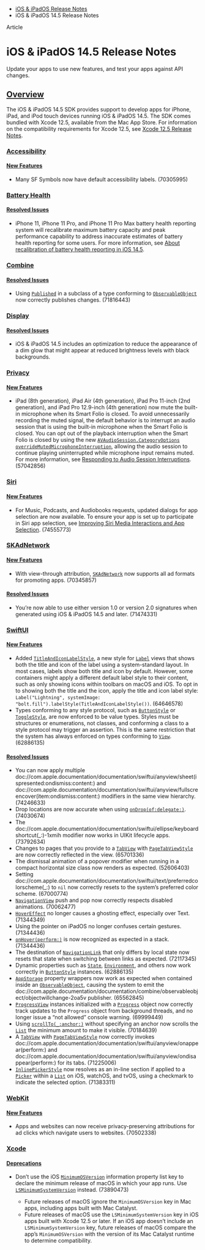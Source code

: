 - [iOS & iPadOS Release Notes](https://developer.apple.com/documentation/ios-ipados-release-notes)
- iOS & iPadOS 14.5 Release Notes

Article

# iOS & iPadOS 14.5 Release Notes

Update your apps to use new features, and test your apps against API changes.

## [Overview](https://developer.apple.com/documentation/ios-ipados-release-notes/ios-ipados-14_5-release-notes#Overview)

The iOS & iPadOS 14.5 SDK provides support to develop apps for iPhone, iPad, and iPod touch devices running iOS & iPadOS 14.5. The SDK comes bundled with Xcode 12.5, available from the Mac App Store. For information on the compatibility requirements for Xcode 12.5, see [Xcode 12.5 Release Notes](https://developer.apple.com/documentation/Xcode-Release-Notes/xcode-12_5-release-notes).

### [Accessibility](https://developer.apple.com/documentation/ios-ipados-release-notes/ios-ipados-14_5-release-notes#Accessibility)

#### [New Features](https://developer.apple.com/documentation/ios-ipados-release-notes/ios-ipados-14_5-release-notes#New-Features)

- Many SF Symbols now have default accessibility labels. (70305995)

### [Battery Health](https://developer.apple.com/documentation/ios-ipados-release-notes/ios-ipados-14_5-release-notes#Battery-Health)

#### [Resolved Issues](https://developer.apple.com/documentation/ios-ipados-release-notes/ios-ipados-14_5-release-notes#Resolved-Issues)

- iPhone 11, iPhone 11 Pro, and iPhone 11 Pro Max battery health reporting system will recalibrate maximum battery capacity and peak performance capability to address inaccurate estimates of battery health reporting for some users. For more information, see [About recalibration of battery health reporting in iOS 14.5](https://support.apple.com/HT212247).

### [Combine](https://developer.apple.com/documentation/ios-ipados-release-notes/ios-ipados-14_5-release-notes#Combine)

#### [Resolved Issues](https://developer.apple.com/documentation/ios-ipados-release-notes/ios-ipados-14_5-release-notes#Resolved-Issues)

- Using [`Published`](https://developer.apple.com/documentation/Combine/Published) in a subclass of a type conforming to [`ObservableObject`](https://developer.apple.com/documentation/Combine/ObservableObject) now correctly publishes changes. (71816443)

### [Display](https://developer.apple.com/documentation/ios-ipados-release-notes/ios-ipados-14_5-release-notes#Display)

#### [Resolved Issues](https://developer.apple.com/documentation/ios-ipados-release-notes/ios-ipados-14_5-release-notes#Resolved-Issues)

- iOS & iPadOS 14.5 includes an optimization to reduce the appearance of a dim glow that might appear at reduced brightness levels with black backgrounds.

### [Privacy](https://developer.apple.com/documentation/ios-ipados-release-notes/ios-ipados-14_5-release-notes#Privacy)

#### [New Features](https://developer.apple.com/documentation/ios-ipados-release-notes/ios-ipados-14_5-release-notes#New-Features)

- iPad (8th generation), iPad Air (4th generation), iPad Pro 11-inch (2nd generation), and iPad Pro 12.9-inch (4th generation) now mute the built-in microphone when its Smart Folio is closed. To avoid unnecessarily recording the muted signal, the default behavior is to interrupt an audio session that is using the built-in microphone when the Smart Folio is closed. You can opt out of the playback interruption when the Smart Folio is closed by using the new [`AVAudioSession.CategoryOptions`](https://developer.apple.com/documentation/AVFAudio/AVAudioSession/CategoryOptions-swift.struct) [`overrideMutedMicrophoneInterruption`](https://developer.apple.com/documentation/AVFAudio/AVAudioSession/CategoryOptions-swift.struct/overrideMutedMicrophoneInterruption), allowing the audio session to continue playing uninterrupted while microphone input remains muted. For more information, see [Responding to Audio Session Interruptions](https://developer.apple.com/documentation/AVFAudio/handling-audio-interruptions). (57042856)

### [Siri](https://developer.apple.com/documentation/ios-ipados-release-notes/ios-ipados-14_5-release-notes#Siri)

#### [New Features](https://developer.apple.com/documentation/ios-ipados-release-notes/ios-ipados-14_5-release-notes#New-Features)

- For Music, Podcasts, and Audiobooks requests, updated dialogs for app selection are now available. To ensure your app is set up to participate in Siri app selection, see [Improving Siri Media Interactions and App Selection](https://developer.apple.com/documentation/SiriKit/improving-siri-media-interactions-and-app-selection). (74555773)

### [SKAdNetwork](https://developer.apple.com/documentation/ios-ipados-release-notes/ios-ipados-14_5-release-notes#SKAdNetwork)

#### [New Features](https://developer.apple.com/documentation/ios-ipados-release-notes/ios-ipados-14_5-release-notes#New-Features)

- With view-through attribution, [`SKAdNetwork`](https://developer.apple.com/documentation/StoreKit/SKAdNetwork) now supports all ad formats for promoting apps. (70345857)

#### [Resolved Issues](https://developer.apple.com/documentation/ios-ipados-release-notes/ios-ipados-14_5-release-notes#Resolved-Issues)

- You’re now able to use either version 1.0 or version 2.0 signatures when generated using iOS & iPadOS 14.5 and later. (71474331)

### [SwiftUI](https://developer.apple.com/documentation/ios-ipados-release-notes/ios-ipados-14_5-release-notes#SwiftUI)

#### [New Features](https://developer.apple.com/documentation/ios-ipados-release-notes/ios-ipados-14_5-release-notes#New-Features)

- Added [`TitleAndIconLabelStyle`](https://developer.apple.com/documentation/SwiftUI/TitleAndIconLabelStyle), a new style for [`Label`](https://developer.apple.com/documentation/SwiftUI/Label) views that shows both the title and icon of the label using a system-standard layout. In most cases, labels show both title and icon by default. However, some containers might apply a different default label style to their content, such as only showing icons within toolbars on macOS and iOS. To opt in to showing both the title and the icon, apply the title and icon label style: `Label("Lightning", systemImage: "bolt.fill").labelStyle(TitleAndIconLabelStyle())`. (64646578)
- Types conforming to any style protocol, such as [`ButtonStyle`](https://developer.apple.com/documentation/SwiftUI/ButtonStyle) or [`ToggleStyle`](https://developer.apple.com/documentation/SwiftUI/ToggleStyle), are now enforced to be value types. Styles must be structures or enumerations, not classes, and conforming a class to a style protocol may trigger an assertion. This is the same restriction that the system has always enforced on types conforming to [`View`](https://developer.apple.com/documentation/SwiftUI/View). (62886135)

#### [Resolved Issues](https://developer.apple.com/documentation/ios-ipados-release-notes/ios-ipados-14_5-release-notes#Resolved-Issues)

- You can now apply multiple doc://com.apple.documentation/documentation/swiftui/anyview/sheet(ispresented:ondismiss:content:) and doc://com.apple.documentation/documentation/swiftui/anyview/fullscreencover(item:ondismiss:content:) modifiers in the same view hierarchy. (74246633)
- Drop locations are now accurate when using [`onDrop(of:delegate:)`](https://developer.apple.com/documentation/SwiftUI/View/onDrop(of:delegate:)-6lin8). (74030674)
- The doc://com.apple.documentation/documentation/swiftui/ellipse/keyboardshortcut(\_:)-1xmih modifier now works in UIKit lifecycle apps. (73792634)
- Changes to pages that you provide to a [`TabView`](https://developer.apple.com/documentation/SwiftUI/TabView) with [`PageTabViewStyle`](https://developer.apple.com/documentation/SwiftUI/PageTabViewStyle) are now correctly reflected in the view. (65701336)
- The dismissal animation of a popover modifier when running in a compact horizontal size class now renders as expected. (52606403)
- Setting doc://com.apple.documentation/documentation/swiftui/text/preferredcolorscheme(\_:) to `nil` now correctly resets to the system’s preferred color scheme. (67000774)
- [`NavigationView`](https://developer.apple.com/documentation/SwiftUI/NavigationView) push and pop now correctly respects disabled animations. (70062477)
- [`HoverEffect`](https://developer.apple.com/documentation/SwiftUI/HoverEffect) no longer causes a ghosting effect, especially over Text. (71344349)
- Using the pointer on iPadOS no longer confuses certain gestures. (71344436)
- [`onHover(perform:)`](https://developer.apple.com/documentation/SwiftUI/View/onHover(perform:)) is now recognized as expected in a stack. (71344436)
- The destination of [`NavigationLink`](https://developer.apple.com/documentation/SwiftUI/NavigationLink) that only differs by local state now resets that state when switching between links as expected. (72117345)
- Dynamic properties such as [`State`](https://developer.apple.com/documentation/SwiftUI/State), [`Environment`](https://developer.apple.com/documentation/SwiftUI/Environment), and others now work correctly in [`ButtonStyle`](https://developer.apple.com/documentation/SwiftUI/ButtonStyle) instances. (62886135)
- [`AppStorage`](https://developer.apple.com/documentation/SwiftUI/AppStorage) property wrappers now work as expected when contained inside an [`ObservableObject`](https://developer.apple.com/documentation/Combine/ObservableObject), causing the system to emit the doc://com.apple.documentation/documentation/combine/observableobject/objectwillchange-2oa5v publisher. (65562845)
- [`ProgressView`](https://developer.apple.com/documentation/SwiftUI/ProgressView) instances initialized with a [`Progress`](https://developer.apple.com/documentation/foundation/progress) object now correctly track updates to the `Progress` object from background threads, and no longer issue a “not allowed” console warning. (69999449)
- Using [`scrollTo(_:anchor:)`](https://developer.apple.com/documentation/SwiftUI/ScrollViewProxy/scrollTo(_:anchor:)) without specifying an anchor now scrolls the [`List`](https://developer.apple.com/documentation/SwiftUI/List) the minimum amount to make it visible. (70184639)
- A [`TabView`](https://developer.apple.com/documentation/SwiftUI/TabView) with [`PageTabViewStyle`](https://developer.apple.com/documentation/SwiftUI/PageTabViewStyle) now correctly invokes doc://com.apple.documentation/documentation/swiftui/anyview/onappear(perform:) and doc://com.apple.documentation/documentation/swiftui/anyview/ondisappear(perform:) for its tabs. (71225006)
- [`InlinePickerStyle`](https://developer.apple.com/documentation/SwiftUI/InlinePickerStyle) now resolves as an in-line section if applied to a [`Picker`](https://developer.apple.com/documentation/SwiftUI/Picker) within a [`List`](https://developer.apple.com/documentation/SwiftUI/List) on iOS, watchOS, and tvOS, using a checkmark to indicate the selected option. (71383311)

### [WebKit](https://developer.apple.com/documentation/ios-ipados-release-notes/ios-ipados-14_5-release-notes#WebKit)

#### [New Features](https://developer.apple.com/documentation/ios-ipados-release-notes/ios-ipados-14_5-release-notes#New-Features)

- Apps and websites can now receive privacy-preserving attributions for ad clicks which navigate users to websites. (70502338)

### [Xcode](https://developer.apple.com/documentation/ios-ipados-release-notes/ios-ipados-14_5-release-notes#Xcode)

#### [Deprecations](https://developer.apple.com/documentation/ios-ipados-release-notes/ios-ipados-14_5-release-notes#Deprecations)

- Don’t use the iOS [`MinimumOSVersion`](https://developer.apple.com/documentation/BundleResources/Information-Property-List/MinimumOSVersion) information property list key to declare the minimum release of macOS in which your app runs. Use [`LSMinimumSystemVersion`](https://developer.apple.com/documentation/BundleResources/Information-Property-List/LSMinimumSystemVersion) instead. (73890473)

  - Future releases of macOS ignore the `MinimumOSVersion` key in Mac apps, including apps built with Mac Catalyst.
  - Future releases of macOS use the `LSMinimumSystemVersion` key in iOS apps built with Xcode 12.5 or later. If an iOS app doesn’t include an `LSMinimumSystemVersion` key, future releases of macOS compare the app’s `MinimumOSVersion` with the version of its Mac Catalyst runtime to determine compatibility.
